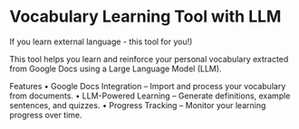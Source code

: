 # Vocabulary Learning Tool with LLM

If you learn external language - this tool for you!) 

This tool helps you learn and reinforce your personal vocabulary extracted from Google Docs using a Large Language Model (LLM). 


Features
	•	Google Docs Integration – Import and process your vocabulary from documents.
	•	LLM-Powered Learning – Generate definitions, example sentences, and quizzes.
	•	Progress Tracking – Monitor your learning progress over time.
